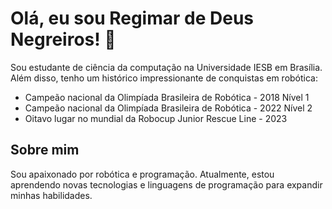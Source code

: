 # Olá, eu sou Regimar de Deus Negreiros! 👋

Sou estudante de ciência da computação na Universidade IESB em Brasília. Além disso, tenho um histórico impressionante de conquistas em robótica:

- Campeão nacional da Olimpíada Brasileira de Robótica - 2018 Nível 1
- Campeão nacional da Olimpíada Brasileira de Robótica - 2022 Nível 2
- Oitavo lugar no mundial da Robocup Junior Rescue Line - 2023

## Sobre mim

Sou apaixonado por robótica e programação. Atualmente, estou aprendendo novas tecnologias e linguagens de programação para expandir minhas habilidades.

